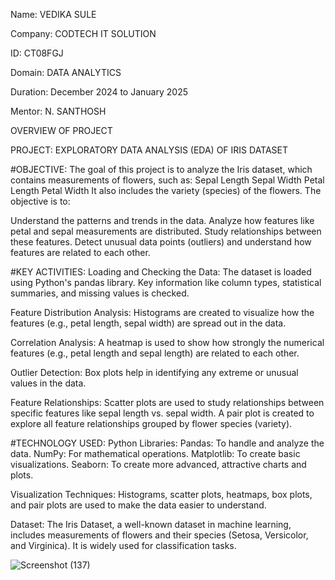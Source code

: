 Name: VEDIKA SULE

Company: CODTECH IT SOLUTION

ID: CT08FGJ

Domain: DATA ANALYTICS

Duration: December 2024 to January 2025

Mentor: N. SANTHOSH

OVERVIEW OF PROJECT

PROJECT: EXPLORATORY DATA ANALYSIS (EDA) OF IRIS DATASET

#OBJECTIVE:
The goal of this project is to analyze the Iris dataset, which contains measurements of flowers, such as:
Sepal Length
Sepal Width
Petal Length
Petal Width
It also includes the variety (species) of the flowers. The objective is to:

Understand the patterns and trends in the data.
Analyze how features like petal and sepal measurements are distributed.
Study relationships between these features.
Detect unusual data points (outliers) and understand how features are related to each other.

#KEY ACTIVITIES:
Loading and Checking the Data:
The dataset is loaded using Python's pandas library.
Key information like column types, statistical summaries, and missing values is checked.

Feature Distribution Analysis:
Histograms are created to visualize how the features (e.g., petal length, sepal width) are spread out in the data.

Correlation Analysis:
A heatmap is used to show how strongly the numerical features (e.g., petal length and sepal length) are related to each other.

Outlier Detection:
Box plots help in identifying any extreme or unusual values in the data.

Feature Relationships:
Scatter plots are used to study relationships between specific features like sepal length vs. sepal width.
A pair plot is created to explore all feature relationships grouped by flower species (variety).

#TECHNOLOGY USED:
Python Libraries:
Pandas: To handle and analyze the data.
NumPy: For mathematical operations.
Matplotlib: To create basic visualizations.
Seaborn: To create more advanced, attractive charts and plots.
 
Visualization Techniques:
Histograms, scatter plots, heatmaps, box plots, and pair plots are used to make the data easier to understand.

Dataset:
The Iris Dataset, a well-known dataset in machine learning, includes measurements of flowers and their species (Setosa, Versicolor, and Virginica). It is widely used for classification tasks.

![Screenshot (137)](https://github.com/user-attachments/assets/0b901ee2-b933-4b12-a38a-793c52f65a1f)

